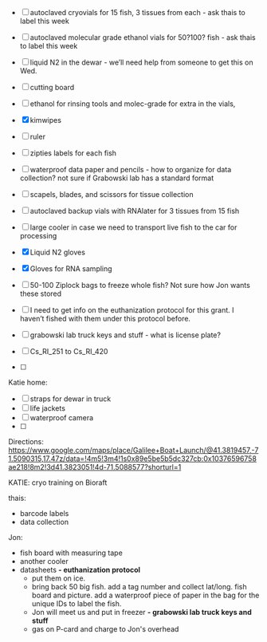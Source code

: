 - [ ] autoclaved cryovials for 15 fish, 3 tissues from each - ask thais to label this week
- [ ] autoclaved molecular grade ethanol vials for 50?100? fish - ask thais to label this week
- [ ] liquid N2 in the dewar - we’ll need help from someone to get this on Wed.
- [ ] cutting board
- [ ] ethanol for rinsing tools and molec-grade for extra in the vials,
- [x] kimwipes
- [ ] ruler
- [ ] zipties labels for each fish
- [ ] waterproof data paper and pencils - how to organize for data collection? not sure if Grabowski lab has a standard format
- [ ] scapels, blades, and scissors for tissue collection
- [ ] autoclaved backup vials with RNAlater for 3 tissues from 15 fish
- [ ] large cooler in case we need to transport live fish to the car for processing
- [x] Liquid N2 gloves
- [x] Gloves for RNA sampling
- [ ] 50-100 Ziplock bags to freeze whole fish? Not sure how Jon wants these stored
- [ ] I need to get info on the euthanization protocol for this grant. I haven’t fished with them under this protocol before.

- [ ] grabowski lab truck keys and stuff - what is license plate?

- [ ] Cs_RI_251 to Cs_RI_420
- [ ] 

Katie home:
- [ ] straps for dewar in truck
- [ ] life jackets
- [ ] waterproof camera
- [ ] 

Directions: https://www.google.com/maps/place/Galilee+Boat+Launch/@41.3819457,-71.5090315,17.47z/data=!4m5!3m4!1s0x89e5be5b5dc327cb:0x10376596758ae218!8m2!3d41.3823051!4d-71.5088577?shorturl=1

KATIE:
cryo training on Bioraft

thais:
- barcode labels
- data collection

Jon:
- fish board with measuring tape
- another cooler
- datasheets
**- euthanization protocol**
  - put them on ice. 
  - bring back 50 big fish. add a tag number and collect lat/long. fish board and picture. add a waterproof piece of paper in the bag for the unique IDs to label the fish.
  - Jon will meet us and put in freezer
**- grabowski lab truck keys and stuff**
  - gas on P-card and charge to Jon's overhead  
